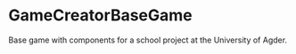 GameCreatorBaseGame
===================

Base game with components for a school project at the University of Agder.